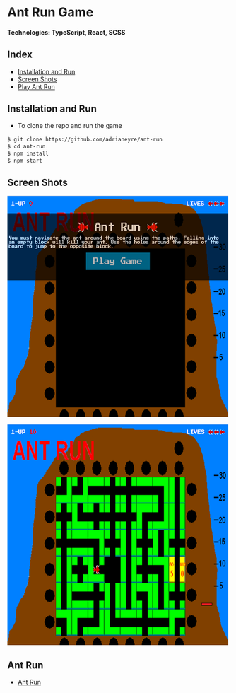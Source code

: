 # Ant Run Game

#### Technologies: TypeScript, React, SCSS

## Index
* [Installation and Run](#Install)
* [Screen Shots](#Shots)
* [Play Ant Run](#Play)

## <a name="Install">Installation and Run</a>
* To clone the repo and run the game
```shell
$ git clone https://github.com/adrianeyre/ant-run
$ cd ant-run
$ npm install
$ npm start
```

## <a name="Shots">Screen Shots</a>
[![Screenshot](https://raw.githubusercontent.com/adrianeyre/ant-run/master/src/images/screenshot1.png)](https://raw.githubusercontent.com/adrianeyre/ant-run/master/src/images/screenshot1.png "Game View")

[![Screenshot](https://raw.githubusercontent.com/adrianeyre/ant-run/master/src/images/screenshot2.png)](https://raw.githubusercontent.com/adrianeyre/ant-run/master/src/images/screenshot2.png "Game View")

## <a name="Play">Ant Run</a>
* [Ant Run](http://adrianeyre.co.uk/ant-run)
